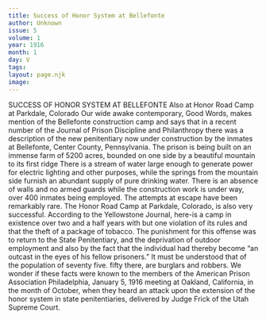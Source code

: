 ```yaml
---
title: Success of Honor System at Bellefonte
author: Unknown
issue: 5
volume: 1
year: 1916
month: 1
day: V
tags:
layout: page.njk
image:
---
```

SUCCESS OF HONOR SYSTEM AT BELLEFONTE    Also at Honor Road Camp at Parkdale, Colorado Our wide awake contemporary, Good Words, makes mention of the Bellefonte construction camp and says that in a recent number of the Journal of Prison Discipline and Philanthropy there was a description of the new penitentiary now under construction by the inmates at Bellefonte, Center County, Pennsylvania.    The prison is being built on an immense farm of 5200 acres, bounded on one side by a beautiful mountain to its first ridge There is a stream of water large enough to generate power for electric lighting and other purposes, while the springs from the mountain side furnish an abundant supply of pure drinking water. There is an absence of walls and no armed guards while the construction work is under way, over 400 inmates being employed. The attempts at escape have been remarkably rare.    The Honor Road Camp at Parkdale, Colorado, is also very successful. According to the Yellowstone Journal, here-is a camp in existence over two and a half years with but one violation of its rules and that the theft of a package of tobacco. The punishment for this offense was to return to the State Penitentiary, and the deprivation of outdoor employment and also by the fact that the individual had thereby become “an outcast in the eyes of his fellow prisoners.” It must be understood that of the population of seventy five. fifty there, are burglars and robbers.    We wonder if these facts were known to the members of the American Prison Association Philadelphia, January 5, 1916 meeting at Oakland, California, in the month of October, when they heard an attack upon the extension of the honor system in state penitentiaries, delivered by Judge Frick of the Utah Supreme Court. 
